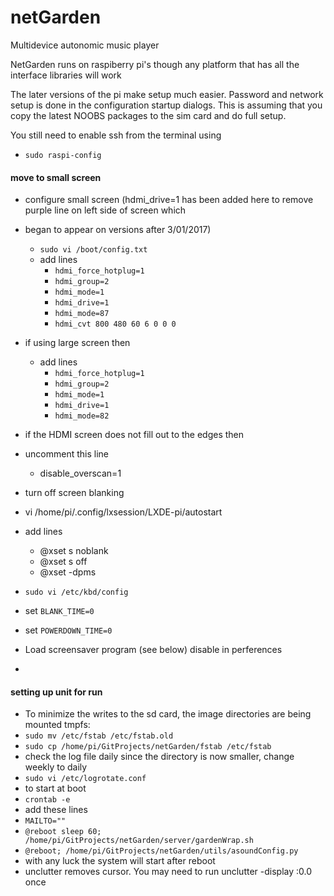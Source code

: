 # netGarden
Multidevice autonomic music player

NetGarden runs on raspiberry pi's though any platform that has all the interface libraries will work

The later versions of the pi make setup much easier. Password and network setup is done in the configuration startup dialogs. This is assuming that you copy the latest NOOBS packages to the sim card and do full setup. 

You still need to enable ssh from the terminal using
* `sudo raspi-config`

#### move to small screen
* configure small screen (hdmi_drive=1 has been added here to remove purple line on left side of screen which
* began to appear on versions after 3/01/2017)
  * `sudo vi /boot/config.txt`
  * add lines
     * `hdmi_force_hotplug=1`
     * `hdmi_group=2`
     * `hdmi_mode=1`
     * `hdmi_drive=1`
     * `hdmi_mode=87`
     * `hdmi_cvt 800 480 60 6 0 0 0`
* if using large screen then
  * add lines 
    * `hdmi_force_hotplug=1`
    * `hdmi_group=2`
    * `hdmi_mode=1`
    * `hdmi_drive=1`
    * `hdmi_mode=82`
* if the HDMI screen does not fill out to the edges then
* uncomment this line
  * disable_overscan=1
    
    
* turn off screen blanking
 * vi /home/pi/.config/lxsession/LXDE-pi/autostart 
 * add lines
   * @xset s noblank
   * @xset s off 
   * @xset -dpms
 * `sudo vi /etc/kbd/config` 
 * set `BLANK_TIME=0`
 * set `POWERDOWN_TIME=0`
 * Load screensaver program (see below) disable in perferences
 * 
 
 
#### setting up unit for run
 * To minimize the writes to the sd card, the image directories are being mounted tmpfs:
 * `sudo mv /etc/fstab /etc/fstab.old`
 * `sudo cp /home/pi/GitProjects/netGarden/fstab /etc/fstab`
 * check the log file daily since the directory is now smaller, change weekly to daily
 * `sudo vi /etc/logrotate.conf`
 * to start at boot
  * `crontab -e`
  * add these lines
   * `MAILTO=""`
   * `@reboot sleep 60; /home/pi/GitProjects/netGarden/server/gardenWrap.sh`
   * `@reboot; /home/pi/GitProjects/netGarden/utils/asoundConfig.py`
 * with any luck the system will start after reboot
 * unclutter removes cursor. You may need to run unclutter -display :0.0 once
